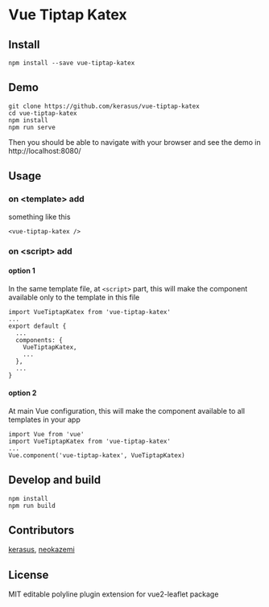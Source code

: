 # Vue Tiptap Katex

## Install

    npm install --save vue-tiptap-katex

## Demo

    git clone https://github.com/kerasus/vue-tiptap-katex
    cd vue-tiptap-katex
    npm install
    npm run serve

Then you should be able to navigate with your browser and see the demo in http://localhost:8080/

## Usage

### on &lt;template&gt; add

something like this

    <vue-tiptap-katex />

### on &lt;script&gt; add

#### option 1

In the same template file, at `<script>` part, this will make the component available only to the template in this file

    import VueTiptapKatex from 'vue-tiptap-katex'
    ...
    export default {
      ...
      components: {
        VueTiptapKatex,
        ...
      },
      ...
    }

#### option 2

At main Vue configuration, this will make the component available to all templates in your app

    import Vue from 'vue'
    import VueTiptapKatex from 'vue-tiptap-katex'
    ...
    Vue.component('vue-tiptap-katex', VueTiptapKatex)

## Develop and build

    npm install
    npm run build

## Contributors

[kerasus](https://github.com/kerasus/),
[neokazemi](https://github.com/neokazemi/)


## License

MIT
editable polyline plugin extension for vue2-leaflet package
